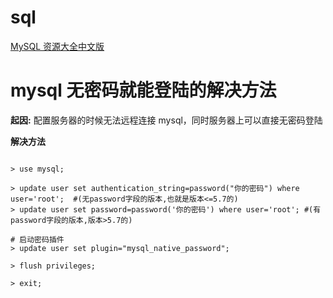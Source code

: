 # sql

[MySQL 资源大全中文版](https://github.com/RuidongWang/awesome-mysql-cn)

# mysql 无密码就能登陆的解决方法

**起因:** 配置服务器的时候无法远程连接 mysql，同时服务器上可以直接无密码登陆

**解决方法**

```shell

> use mysql;
 
> update user set authentication_string=password("你的密码") where user='root';  #(无password字段的版本,也就是版本<=5.7的)
> update user set password=password('你的密码') where user='root'; #(有password字段的版本,版本>5.7的)

# 启动密码插件
> update user set plugin="mysql_native_password"; 
 
> flush privileges;
 
> exit;
```
